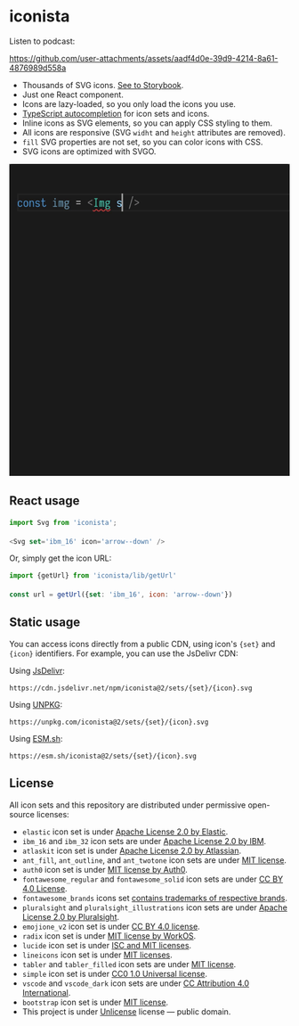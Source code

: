 # iconista

Listen to podcast:

https://github.com/user-attachments/assets/aadf4d0e-39d9-4214-8a61-4876989d558a

- Thousands of SVG icons. [See to Storybook][storybook].
- Just one React component.
- Icons are lazy-loaded, so you only load the icons you use.
- [TypeScript autocompletion](./docs/icon.gif) for icon sets and icons.
- Inline icons as SVG elements, so you can apply CSS styling to them.
- All icons are responsive (SVG `widht` and `height` attributes are removed).
- `fill` SVG properties are not set, so you can color icons with CSS.
- SVG icons are optimized with SVGO.


![autocomplete](https://github.com/streamich/iconista/blob/master/docs/icon.gif)

[storybook]: https://streamich.github.io/iconista


## React usage

```js
import Svg from 'iconista';

<Svg set='ibm_16' icon='arrow--down' />
```

Or, simply get the icon URL:

```js
import {getUrl} from 'iconista/lib/getUrl'

const url = getUrl({set: 'ibm_16', icon: 'arrow--down'})
```


## Static usage

You can access icons directly from a public CDN, using icon's `{set}` and
`{icon}` identifiers. For example, you can use the JsDelivr CDN:

Using [JsDelivr](https://cdn.jsdelivr.net/npm/iconista@2/sets/lucide/beef.svg):

```
https://cdn.jsdelivr.net/npm/iconista@2/sets/{set}/{icon}.svg
```

Using [UNPKG](https://unpkg.com/iconista@2/sets/lucide/beef.svg):

```
https://unpkg.com/iconista@2/sets/{set}/{icon}.svg
```

Using [ESM.sh](https://esm.sh/iconista@2.18.0/sets/lucide/beef.svg):

```
https://esm.sh/iconista@2/sets/{set}/{icon}.svg
```


## License

All icon sets and this repository are distributed under permissive open-source
licenses:

- `elastic` icon set is under [Apache License 2.0 by Elastic](https://github.com/elastic/eui/blob/master/LICENSE).
- `ibm_16` and `ibm_32` icon sets are under [Apache License 2.0 by IBM](https://github.com/IBM/carbon-elements/blob/master/LICENSE).
- `atlaskit` icon set is under [Apache License 2.0 by Atlassian](https://bitbucket.org/atlassian/atlaskit-mk-2/src/master/LICENSE).
- `ant_fill`, `ant_outline`, and `ant_twotone` icon sets are under [MIT license](https://github.com/ant-design/ant-design-icons/blob/c09692d385d37ceee509e48fbe502051251f2e87/packages/icons/package.json#L17).
- `auth0` icon set is under [MIT license by Auth0](https://github.com/auth0/cosmos/blob/b37531ae3ade2752ec041c532c90ed03e140143e/LICENSE).
- `fontawesome_regular` and `fontawesome_solid` icon sets are under [CC BY 4.0 License](https://github.com/FortAwesome/Font-Awesome/blob/1975bba5c4ade236c02bf2e5f9551160ee85109d/LICENSE.txt#L8).
- `fontawesome_brands` icons set [contains trademarks of respective brands](https://github.com/FortAwesome/Font-Awesome/blob/1975bba5c4ade236c02bf2e5f9551160ee85109d/LICENSE.txt#L30).
- `pluralsight` and `pluralsight_illustrations` icon sets are under [Apache License 2.0 by Pluralsight](https://github.com/pluralsight/design-system/blob/f6e81d360336df88764a517440003355c07f761a/LICENSE).
- `emojione_v2` icon set is under [CC BY 4.0 license](https://creativecommons.org/licenses/by/4.0/).
- `radix` icon set is under [MIT license by WorkOS](https://github.com/radix-ui/icons/blob/237cd76c007a573c2a6f6caabe9ea3de81393f50/LICENSE).
- `lucide` icon set is under [ISC and MIT licenses](https://github.com/lucide-icons/lucide/blob/1eee03451a5447069aceaaafbb1967fc78670bf8/LICENSE).
- `lineicons` icon set is under [MIT licenses](https://github.com/LineiconsHQ/Lineicons/blob/2630a45a259164dea83497d6dfeb9050c054fc22/LICENSE.md).
- `tabler` and `tabler_filled` icon sets are under [MIT license](https://github.com/tabler/tabler-icons/blob/e54656d27e9682d61482626bf9f4d093928b7c95/LICENSE).
- `simple` icon set is under [CC0 1.0 Universal license](https://github.com/simple-icons/simple-icons/blob/ac87321562995f2e55272ac06b5e68308edb6c0b/LICENSE.md).
- `vscode` and `vscode_dark` icon sets are under [CC Attribution 4.0 International](https://github.com/microsoft/vscode-icons/blob/2ca0f3225c1ecd16537107f60f109317fcfc3eb0/LICENSE).
- `bootstrap` icon set is under [MIT license](https://github.com/twbs/icons/blob/dfc7bdc1bf536ac631ec12c8592e4d7bcd1d0ee9/LICENSE).
- This project is under [Unlicense](LICENSE) license &mdash; public domain.
